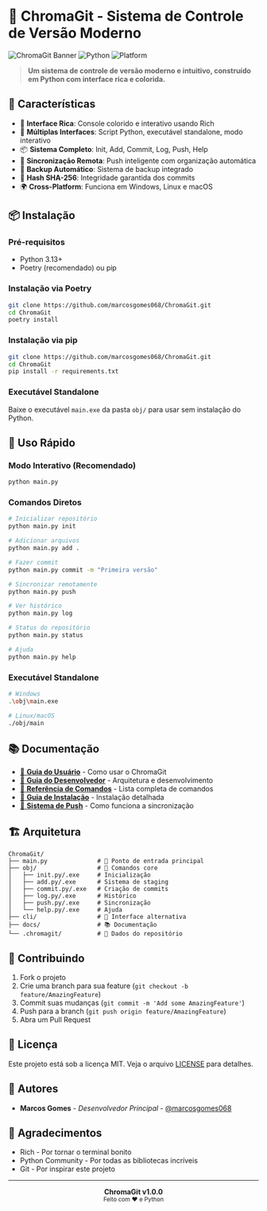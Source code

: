 # 🌈 ChromaGit - Sistema de Controle de Versão Moderno

![ChromaGit Banner](https://img.shields.io/badge/ChromaGit-v1.0.0-blue?style=for-the-badge&logo=git)
![Python](https://img.shields.io/badge/Python-3.13+-green?style=for-the-badge&logo=python)
![Platform](https://img.shields.io/badge/Platform-Windows%20%7C%20Linux%20%7C%20macOS-lightgrey?style=for-the-badge)

> **Um sistema de controle de versão moderno e intuitivo, construído em Python com interface rica e colorida.**

## 🚀 Características

- 🎨 **Interface Rica**: Console colorido e interativo usando Rich
- 🔧 **Múltiplas Interfaces**: Script Python, executável standalone, modo interativo
- 📦 **Sistema Completo**: Init, Add, Commit, Log, Push, Help
- 🔄 **Sincronização Remota**: Push inteligente com organização automática
- 💾 **Backup Automático**: Sistema de backup integrado
- 🔐 **Hash SHA-256**: Integridade garantida dos commits
- 🌍 **Cross-Platform**: Funciona em Windows, Linux e macOS

## 📦 Instalação

### Pré-requisitos
- Python 3.13+ 
- Poetry (recomendado) ou pip

### Instalação via Poetry
```bash
git clone https://github.com/marcosgomes068/ChromaGit.git
cd ChromaGit
poetry install
```

### Instalação via pip
```bash
git clone https://github.com/marcosgomes068/ChromaGit.git
cd ChromaGit
pip install -r requirements.txt
```

### Executável Standalone
Baixe o executável `main.exe` da pasta `obj/` para usar sem instalação do Python.

## 🎯 Uso Rápido

### Modo Interativo (Recomendado)
```bash
python main.py
```

### Comandos Diretos
```bash
# Inicializar repositório
python main.py init

# Adicionar arquivos
python main.py add .

# Fazer commit
python main.py commit -m "Primeira versão"

# Sincronizar remotamente
python main.py push

# Ver histórico
python main.py log

# Status do repositório
python main.py status

# Ajuda
python main.py help
```

### Executável Standalone
```bash
# Windows
.\obj\main.exe

# Linux/macOS
./obj/main
```

## 📚 Documentação

- [📖 **Guia do Usuário**](docs/user-guide.md) - Como usar o ChromaGit
- [🔧 **Guia do Desenvolvedor**](docs/developer-guide.md) - Arquitetura e desenvolvimento
- [🎯 **Referência de Comandos**](docs/commands.md) - Lista completa de comandos
- [🚀 **Guia de Instalação**](docs/installation.md) - Instalação detalhada
- [🔄 **Sistema de Push**](docs/push-system.md) - Como funciona a sincronização

## 🏗️ Arquitetura

```
ChromaGit/
├── main.py              # 🎯 Ponto de entrada principal
├── obj/                 # 🔧 Comandos core
│   ├── init.py/.exe     # Inicialização
│   ├── add.py/.exe      # Sistema de staging
│   ├── commit.py/.exe   # Criação de commits
│   ├── log.py/.exe      # Histórico
│   ├── push.py/.exe     # Sincronização
│   └── help.py/.exe     # Ajuda
├── cli/                 # 🎨 Interface alternativa
├── docs/                # 📚 Documentação
└── .chromagit/          # 💾 Dados do repositório
```

## 🤝 Contribuindo

1. Fork o projeto
2. Crie uma branch para sua feature (`git checkout -b feature/AmazingFeature`)
3. Commit suas mudanças (`git commit -m 'Add some AmazingFeature'`)
4. Push para a branch (`git push origin feature/AmazingFeature`)
5. Abra um Pull Request

## 📄 Licença

Este projeto está sob a licença MIT. Veja o arquivo [LICENSE](LICENSE) para detalhes.

## 👥 Autores

- **Marcos Gomes** - *Desenvolvedor Principal* - [@marcosgomes068](https://github.com/marcosgomes068)

## 🙏 Agradecimentos

- Rich - Por tornar o terminal bonito
- Python Community - Por todas as bibliotecas incríveis
- Git - Por inspirar este projeto

---

<div align="center">
  <b>ChromaGit v1.0.0</b><br>
  <sub>Feito com ❤️ e Python</sub>
</div>